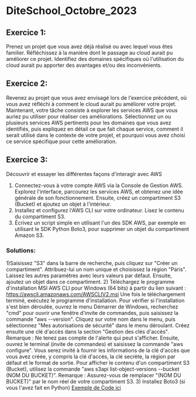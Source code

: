 # DiteSchool_Octobre_2023

## Exercice 1:
Prenez un projet que vous avez déjà réalisé ou avec lequel vous êtes familier. Réfléchissez à la manière dont le passage au cloud aurait pu améliorer ce projet.
Identifiez des domaines spécifiques où l'utilisation du cloud aurait pu apporter des avantages et/ou des inconvénients.

## Exercice 2:
Revenez au projet que vous avez envisagé lors de l'exercice précédent, où vous avez réfléchi à comment le cloud aurait pu améliorer votre projet. Maintenant, votre tâche consiste à explorer les services AWS que vous auriez pu utiliser pour réaliser ces améliorations. Sélectionnez un ou plusieurs services AWS pertinents pour les domaines que vous avez identifiés, puis expliquez en détail ce que fait chaque service, comment il serait utilisé dans le contexte de votre projet, et pourquoi vous avez choisi ce service spécifique pour cette amélioration.

## Exercice 3:
Découvrir et essayer les différentes façons d'interagir avec AWS
1) Connectez-vous à votre compte AWS via la Console de Gestion AWS. Explorez l'interface, parcourez les services AWS, et obtenez une idée générale de son fonctionnement. Ensuite, créez un compartiment S3 (Bucket) et ajoutez un objet à l'intérieur.
2) Installez et configurez l'AWS CLI sur votre ordinateur. Lisez le contenu du compartiment S3.
3) Écrivez un script simple en utilisant l'un des SDK AWS, par exemple en utilisant le SDK Python Boto3, pour supprimer un objet du compartiment Amazon S3.

### Solutions: 
1)Saisissez "S3" dans la barre de recherche, puis cliquez sur "Créer un compartiment". Attribuez-lui un nom unique et choisissez la région "Paris". Laissez les autres paramètres avec leurs valeurs par défaut. Ensuite, ajoutez un objet dans ce compartiment.
2) Téléchargez le programme d'installation MSI AWS CLI pour Windows (64 bits) à partir du lien suivant : https://awscli.amazonaws.com/AWSCLIV2.msi
Une fois le téléchargement terminé, exécutez le programme d'installation.
Pour vérifier si l'installation s'est bien déroulée, ouvrez le menu Démarrer de Windows, recherchez "cmd" pour ouvrir une fenêtre d'invite de commandes, puis saisissez la commande "aws --version".
Cliquez sur votre nom dans le menu, puis sélectionnez "Mes autorisations de sécurité" dans le menu déroulant. Créez ensuite une clé d'accès dans la section "Gestion des clés d'accès".
Remarque : Ne tenez pas compte de l'alerte qui peut s'afficher.
Ensuite, ouvrez le terminal (invite de commandes) et saisissez la commande "aws configure". Vous serez invité à fournir les informations de la clé d'accès que vous avez créée, y compris la clé d'accès, la clé secrète, la région par défaut et le format de sortie.
Pour afficher le contenu d'un compartiment S3 (Bucket), utilisez la commande "aws s3api list-object-versions --bucket (NOM DU BUCKET)".
Remarque : Assurez-vous de remplacer "(NOM DU BUCKET)" par le nom réel de votre compartiment S3.
3) Installez Boto3 (si vous l'avez fait en Python)
[Exemple de Code ici](https://github.com/korti-frost/DiteSchool_Octobre_2023/blob/main/Exercice-3.py)
